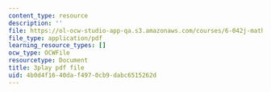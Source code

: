 ```yaml
---
content_type: resource
description: ''
file: https://ol-ocw-studio-app-qa.s3.amazonaws.com/courses/6-042j-mathematics-for-computer-science-spring-2015/4b0d4f1640daf4970cb9dabc6515262d_GyFVgJZ0hIs.pdf
file_type: application/pdf
learning_resource_types: []
ocw_type: OCWFile
resourcetype: Document
title: 3play pdf file
uid: 4b0d4f16-40da-f497-0cb9-dabc6515262d
---
```


